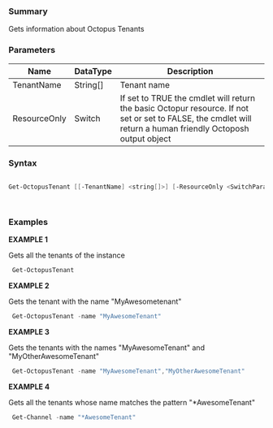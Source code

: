 ﻿
### Summary

Gets information about Octopus Tenants
### Parameters
| Name | DataType          | Description |
| ------------- | ----------- | ----------- |
| TenantName | String[] |  Tenant name     |
| ResourceOnly | Switch |  If set to TRUE the cmdlet will return the basic Octopur resource. If not set or set to FALSE, the  cmdlet will return a human friendly Octoposh output object     |

### Syntax
``` powershell

Get-OctopusTenant [[-TenantName] <string[]>] [-ResourceOnly <SwitchParameter>] [<CommonParameters>]




``` 

### Examples 

**EXAMPLE 1**

Gets all the tenants of the instance

``` powershell 
 Get-OctopusTenant
``` 

**EXAMPLE 2**

Gets the tenant with the name "MyAwesometenant"

``` powershell 
 Get-OctopusTenant -name "MyAwesomeTenant"
``` 

**EXAMPLE 3**

Gets the tenants with the names "MyAwesomeTenant" and "MyOtherAwesomeTenant"

``` powershell 
 Get-OctopusTenant -name "MyAwesomeTenant","MyOtherAwesomeTenant"
``` 

**EXAMPLE 4**

Gets all the tenants whose name matches the pattern "*AwesomeTenant"

``` powershell 
 Get-Channel -name "*AwesomeTenant"
``` 

